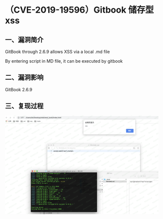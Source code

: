 （CVE-2019-19596）Gitbook 储存型xss
===================================

一、漏洞简介
------------

GitBook through 2.6.9 allows XSS via a local .md file

By entering script in MD file, it can be executed by gitbook

二、漏洞影响
------------

GitBook 2.6.9

三、复现过程
------------

![](./.resource/(CVE-2019-19596)Gitbook储存型xss/media/rId24.png)
